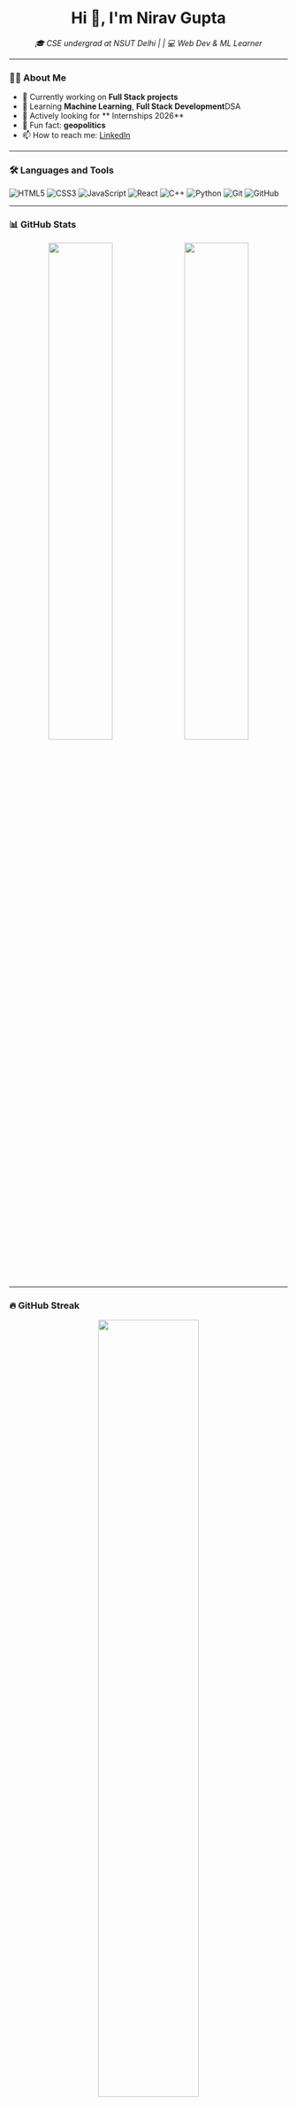 <h1 align="center">Hi 👋, I'm Nirav Gupta</h1>
<p align="center">
  <em>🎓 CSE undergrad at NSUT Delhi | | 💻 Web Dev & ML Learner</em>
</p>

---

### 👨‍💻 About Me

- 🔭 Currently working on **Full Stack projects** 
- 🌱 Learning **Machine Learning**, **Full Stack Development**DSA
- 🤝 Actively looking for ** Internships 2026**
- 🎸 Fun fact:  **geopolitics**
- 📫 How to reach me: [LinkedIn](https://www.linkedin.com/in/nirav-gupta-6b0b471b2/)

---

### 🛠️ Languages and Tools

![HTML5](https://img.shields.io/badge/-HTML5-E34F26?logo=html5&logoColor=white&style=flat)
![CSS3](https://img.shields.io/badge/-CSS3-1572B6?logo=css3&logoColor=white&style=flat)
![JavaScript](https://img.shields.io/badge/-JavaScript-F7DF1E?logo=javascript&logoColor=black&style=flat)
![React](https://img.shields.io/badge/-React-61DAFB?logo=react&logoColor=black&style=flat)
![C++](https://img.shields.io/badge/-C++-00599C?logo=c%2B%2B&logoColor=white&style=flat)
![Python](https://img.shields.io/badge/-Python-3776AB?logo=python&logoColor=white&style=flat)
![Git](https://img.shields.io/badge/-Git-F05032?logo=git&logoColor=white&style=flat)
![GitHub](https://img.shields.io/badge/-GitHub-181717?logo=github&logoColor=white&style=flat)

---

### 📊 GitHub Stats

<p align="center">
  <img src="https://github-readme-stats.vercel.app/api?username=NIRAVG1&show_icons=true&theme=tokyonight" width="48%" />
  <img src="https://github-readme-stats.vercel.app/api/top-langs/?username=NIRAVG1&layout=compact&theme=tokyonight" width="48%" />
</p>

---

### 🔥 GitHub Streak

<p align="center">
  <img src="https://github-readme-streak-stats.herokuapp.com/?user=NIRAVG1&theme=tokyonight" width="60%" />
</p>


---

### 💡 DSA Practice

- 📘 Solving problems on **[LeetCode](https://leetcode.com/u/Nirav1/)** regularly  


---

### ✨ Recent Projects

- 🛍️ **E-commerce React App**
- 📋 **Notes App with Local Storage**
- 🤖 **ML: Student Performance Predictor**
- 💻 **Portfolio Website** (Work in Progress)

> ✨ *More coming soon…*

---

### 📌 Let's Connect

[![LinkedIn](https://img.shields.io/badge/-LinkedIn-0A66C2?logo=linkedin&logoColor=white)](https://www.linkedin.com/in/nirav-gupta-6b0b471b2/)
[![LeetCode](https://img.shields.io/badge/-LeetCode-FFA116?logo=leetcode&logoColor=black)](https://leetcode.com/u/Nirav1/)
[![Gmail](https://img.shields.io/badge/-niravg277@gmail.com-EA4335?logo=gmail&logoColor=white)](mailto:niravgupta@example.com)

---

> 🧠 *"Keep coding. Stay curious."*


